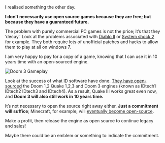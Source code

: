 I realised something the other day.

**I don’t necessarily use open source games because they are free; but because they have a guaranteed future.**

The problem with purely commercial PC games is not the price; it’s that they ‘decay.’ Look at the problems associated with [Diablo II][1] or [System shock 2][2] for example. They both require lots of unofficial patches and hacks to allow them to play at all on windows 7.

I am very happy to pay for a copy of a game, knowing that I can use it in 10 years time with an open-sourced engine.

![][3]

Look at the success of what ID software have done. [They have open-sourced][4] the Doom 1,2 Quake 1,2,3 and Doom 3 engines (known as IDtech1 IDtech2 IDtech3 and IDtech4). As a result, Quake III works great even now, and **Doom 3 will also still work in 10 years time.**

It’s not necessary to open the source right away either. **Just a commitment will suffice**; Minecraft, for example, will [eventually become open-source][5].

Make a profit, then release the engine as open source to continue legacy and sales!

Maybe there could be an emblem or something to indicate the commitment.

[1]: https://www.google.co.uk/search?sugexp=chrome,mod=11&sourceid=chrome&ie=UTF-8&q=diablo%2BII%2Bwindows%2B7
[2]: https://www.google.co.uk/search?sugexp=chrome,mod=11&sourceid=chrome&ie=UTF-8&q=system%2Bshock%2B2%2Bwindows%2B7
[3]: http://www.freepcgames.in/uploads/9/5/8/7/9587776/185567386_orig.jpg?430 "Doom 3 Gameplay"
[4]: https://github.com/id-Software
[5]: http://www.minecraft.net/game
